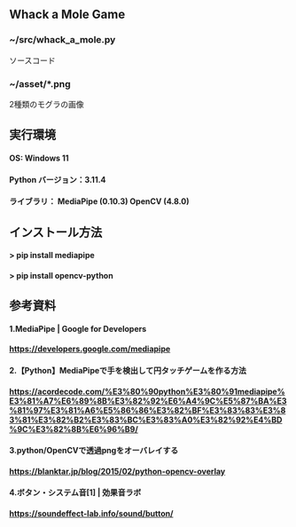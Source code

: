 ## Whack a Mole Game
### ~/src/whack_a_mole.py
ソースコード
### ~/asset/*.png
2種類のモグラの画像

## 実行環境
#### OS: Windows 11
#### Python バージョン：3.11.4
#### ライブラリ： MediaPipe (0.10.3) OpenCV (4.8.0)
## インストール方法
#### > pip install mediapipe
#### > pip install opencv-python

## 参考資料
#### 1.MediaPipe | Google for Developers
#### https://developers.google.com/mediapipe

#### 2.【Python】MediaPipeで手を検出して円タッチゲームを作る方法
#### https://acordecode.com/%E3%80%90python%E3%80%91mediapipe%E3%81%A7%E6%89%8B%E3%82%92%E6%A4%9C%E5%87%BA%E3%81%97%E3%81%A6%E5%86%86%E3%82%BF%E3%83%83%E3%83%81%E3%82%B2%E3%83%BC%E3%83%A0%E3%82%92%E4%BD%9C%E3%82%8B%E6%96%B9/

#### 3.python/OpenCVで透過pngをオーバレイする
#### https://blanktar.jp/blog/2015/02/python-opencv-overlay

#### 4.ボタン・システム音[1] | 効果音ラボ
#### https://soundeffect-lab.info/sound/button/
